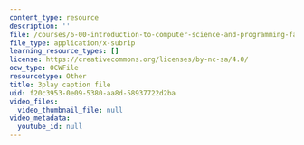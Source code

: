```yaml
---
content_type: resource
description: ''
file: /courses/6-00-introduction-to-computer-science-and-programming-fall-2008/f20c39530e095380aa8d58937722d2ba_QJ_MPc0TobI.vtt
file_type: application/x-subrip
learning_resource_types: []
license: https://creativecommons.org/licenses/by-nc-sa/4.0/
ocw_type: OCWFile
resourcetype: Other
title: 3play caption file
uid: f20c3953-0e09-5380-aa8d-58937722d2ba
video_files:
  video_thumbnail_file: null
video_metadata:
  youtube_id: null
---
```

